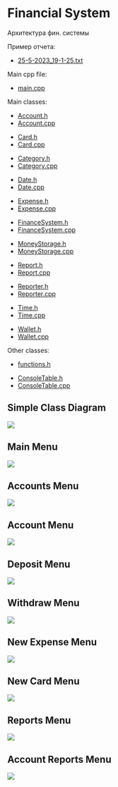 # Financial System

Архитектура фин. системы

Пример отчета:
* [25-5-2023_19-1-25.txt](main/25-5-2023_19-1-25.txt)

Main cpp file:
- [main.cpp](main/main.cpp)

Main classes:
* [Account.h](main/Account.h)
* [Account.cpp](main/Account.cpp)

- [Card.h](main/Card.h)
- [Card.cpp](main/Card.cpp)

* [Category.h](main/Category.h)
* [Category.cpp](main/Category.cpp)

- [Date.h](main/Date.h)
- [Date.cpp](main/Date.cpp)

* [Expense.h](main/Expense.h)
* [Expense.cpp](main/Expense.cpp)

- [FinanceSystem.h](main/FinanceSystem.h)
- [FinanceSystem.cpp](main/FinanceSystem.cpp)

* [MoneyStorage.h](main/MoneyStorage.h)
* [MoneyStorage.cpp](main/MoneyStorage.cpp)

- [Report.h](main/Report.h)
- [Report.cpp](main/Report.cpp)

* [Reporter.h](main/Reporter.h)
* [Reporter.cpp](main/Reporter.cpp)

- [Time.h](main/Time.h)
- [Time.cpp](main/Time.cpp)

* [Wallet.h](main/Wallet.h)
* [Wallet.cpp](main/Wallet.cpp)

Other classes:
- [functions.h](main/Report.h)

* [ConsoleTable.h](main/ConsoleTable.h)
* [ConsoleTable.cpp](main/ConsoleTable.cpp)

<p align="center">
    <h2>Simple Class Diagram</h2>
    <p></p>
    <img src="images/ClassDiagram.png">
</p>

<p align="center">
    <h2>Main Menu</h2>
    <p></p>
    <img src="images/main.png">
</p>

<p align="center">
    <h2>Accounts Menu</h2>
    <p></p>
    <img src="images/accounts.png">
</p>

<p align="center">
    <h2>Account Menu</h2>
    <p></p>
    <img src="images/account.png">
</p>

<p align="center">
    <h2>Deposit Menu</h2>
    <p></p>
    <img src="images/deposit.png">
</p>

<p align="center">
    <h2>Withdraw Menu</h2>
    <p></p>
    <img src="images/withdraw.png">
</p>

<p align="center">
    <h2>New Expense Menu</h2>
    <p></p>
    <img src="images/new_expense.png">
</p>

<p align="center">
    <h2>New Card Menu</h2>
    <p></p>
    <img src="images/new_card.png">
</p>

<p align="center">
    <h2>Reports Menu</h2>
    <p></p>
    <img src="images/reports.png">
</p>

<p align="center">
    <h2>Account Reports Menu</h2>
    <p></p>
    <img src="images/account_reports.png">
</p>
